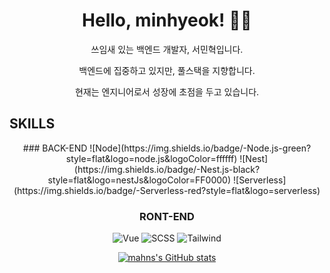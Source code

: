 <div align=center>
  <h1>Hello, minhyeok! 👋🏽</h1>

  <p>쓰임새 있는 백엔드 개발자, 서민혁입니다.</p>
  <p>백엔드에 집중하고 있지만, 풀스택을 지향합니다.</p>
  <p>현재는 엔지니어로서 성장에 초점을 두고 있습니다.</p>
</div>

<h2>SKILLS</h2>
<center>
### BACK-END
![Node](https://img.shields.io/badge/-Node.js-green?style=flat&logo=node.js&logoColor=ffffff)
![Nest](https://img.shields.io/badge/-Nest.js-black?style=flat&logo=nestJs&logoColor=FF0000)
![Serverless](https://img.shields.io/badge/-Serverless-red?style=flat&logo=serverless)

### RONT-END

![Vue](https://img.shields.io/badge/-Vue.js-green?style=flat&logo=vue.js)
![SCSS](https://img.shields.io/badge/-SCSS-ff69b4?style=flat&logo=sass&logoColor=ffffff)
![Tailwind](https://img.shields.io/badge/-Tailwind-blue?style=flat&logo=TailwindCSS)

[![mahns's GitHub stats](https://github-readme-stats.vercel.app/api?username=mahns1201&title_color=FF0000&bg_color=262626&text_color=ffffff&show_icons=true&icon_color=fdf42a)](https://github.com/anuraghazra/github-readme-stats)

</center>
<!--
#### Studying
![Java](https://img.shields.io/badge/-Java-white?style=flat&logo=java&logoColor=ff0000)
![Spring](https://img.shields.io/badge/-Spring-green?style=flat&logo=spring&logoColor=ffffff)
-->
